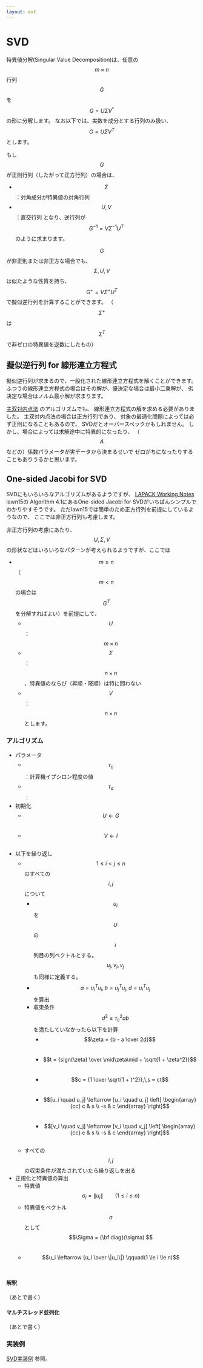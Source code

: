 ```yaml
---
layout: ext
---
```

# SVD

特異値分解(Singular Value Decomposition)は、任意の $$m\times n$$ 行列 $$G$$ を
$$ G = U \Sigma V^* $$ の形に分解します。
なお以下では、実数を成分とする行列のみ扱い、$$ G = U \Sigma V^T $$ とします。

もし $$G$$ が正則行列（したがって正方行列）の場合は、
* $$\Sigma$$ ：対角成分が特異値の対角行列
* $$U,\,V$$ ：直交行列
となり、逆行列が $$G^{-1} = V \Sigma^{-1} U^T$$ のように求まります。

$$G$$ が非正則または非正方な場合でも、$$\Sigma,\,U,\,V$$ は似たような性質を持ち、
$$G^{+} = V \Sigma^{+} U^T$$ で擬似逆行列を計算することができます。
（$$\Sigma^{+}$$ は $$\Sigma^T$$ で非ゼロの特異値を逆数にしたもの）

## 擬似逆行列 for 線形連立方程式

擬似逆行列が求まるので、一般化された線形連立方程式を解くことができます。
ふつうの線形連立方程式の場合はその解が、優決定な場合は最小二乗解が、
劣決定な場合はノルム最小解が求まります。

[主双対内点法](PrimalDualIPM) のアルゴリズムでも、
線形連立方程式の解を求める必要がありました。
主双対内点法の場合は正方行列であり、
対象の最適化問題によっては必ず正則になることもあるので、
SVDだとオーバースペックかもしれません。
しかし、場合によっては求解途中に特異的になったり、
（$$A$$ などの）係数パラメータが実データから決まるせいで
ゼロがちになったりすることもありうるかと思います。

## One-sided Jacobi for SVD

SVDにもいろいろなアルゴリズムがあるようですが、
[LAPACK Working Notes](http://www.netlib.org/lapack/lawns/downloads/) lawn15の
Algorithm 4.1にあるOne-sided Jacobi for SVDがいちばんシンプルでわかりやすそうです。
ただlawn15では簡単のため正方行列を前提にしているようなので、
ここでは非正方行列も考慮します。

非正方行列の考慮にあたり、
$$U,\,\Sigma,\,V$$ の形状などはいろいろなパターンが考えられるようですが、ここでは
* $$m \ge n$$（$$m \lt n$$ の場合は$$G^T$$を分解すればよい）を前提にして、
    * $$U$$ ： $$m \times n$$
    * $$\Sigma$$ ： $$n \times n$$、特異値のならび（昇順・降順）は特に問わない
    * $$V$$ ： $$n \times n$$
とします。

### アルゴリズム

* パラメータ
    * $$\tau_c$$：計算機イプシロン程度の値
    * $$\tau_d$$：
* 初期化
    * $$U \leftarrow G$$　
    * $$V \leftarrow I$$　
* 以下を繰り返し
    * $$1 \le i \lt j \le n$$ のすべての $$i,\,j$$ について
        * $$u_i$$ を $$U$$ の $$i$$ 列目の列ベクトルとする。$$u_j,\,v_i,\,v_j$$ も同様に定義する。
        * $$a = u_i^T u_i,\,b = u_j^T u_j,\,d = u_i^T u_j$$ を算出
        * 収束条件 $$d^2 \le \tau_c^2 a b$$ を満たしていなかったら以下を計算
            * $$\zeta = {b - a \over 2d}$$　
            * $$t = {sign(\zeta) \over \mid\zeta\mid + \sqrt{1 + \zeta^2}}$$　
            * $$c = {1 \over \sqrt{1 + t^2}},\,s = ct$$　
            * $$[u_i \quad u_j] \leftarrow [u_i \quad u_j]
                \left[ \begin{array}{cc}
                c & s \\ -s & c
                \end{array} \right]$$　
            * $$[v_i \quad v_j] \leftarrow [v_i \quad v_j]
                \left[ \begin{array}{cc}
                c & s \\ -s & c
                \end{array} \right]$$　
    * すべての $$i,\,j$$ の収束条件が満たされていたら繰り返しを出る
* 正規化と特異値の算出
    * 特異値 $$\sigma_i = \|u_i\| \qquad(1 \le i \le n)$$
    * 特異値をベクトル $$\sigma$$ として $$\Sigma = {\bf diag}(\sigma) $$　
    * $$u_i \leftarrow {u_i \over \|u_i\|} \qquad(1 \le i \le n)$$　

#### 解釈

（あとで書く）

#### マルチスレッド並列化

（あとで書く）

### 実装例

[SVD実装例](SVDExample) 参照。
